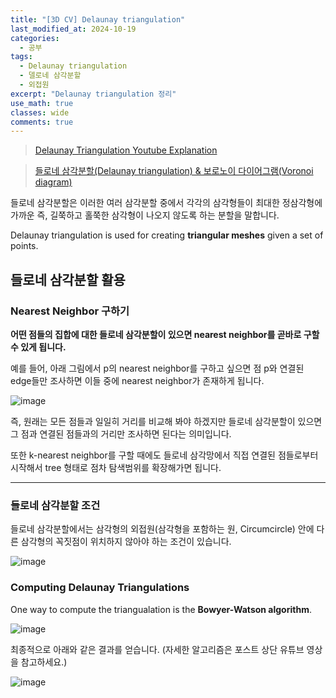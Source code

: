 ```yaml
---
title: "[3D CV] Delaunay triangulation"
last_modified_at: 2024-10-19
categories:
  - 공부
tags:
  - Delaunay triangulation
  - 델로네 삼각분할
  - 외접원
excerpt: "Delaunay triangulation 정리"
use_math: true
classes: wide
comments: true
---
```


> [Delaunay Triangulation Youtube Explanation](https://www.youtube.com/watch?v=GctAunEuHt4)

> [들로네 삼각분할(Delaunay triangulation) & 보로노이 다이어그램(Voronoi diagram)](https://darkpgmr.tistory.com/96)

들로네 삼각분할은 이러한 여러 삼각분할 중에서 각각의 삼각형들이 최대한 정삼각형에 가까운 즉, 길쭉하고 홀쭉한 삼각형이 나오지 않도록 하는 분할을 말합니다.

Delaunay triangulation is used for creating **triangular meshes** given a set of points.

## 들로네 삼각분할 활용

### Nearest Neighbor 구하기

**어떤 점들의 집합에 대한 들로네 삼각분할이 있으면 nearest neighbor를 곧바로 구할 수 있게 됩니다.** 

예를 들어, 아래 그림에서 p의 nearest neighbor를 구하고 싶으면 점 p와 연결된 edge들만 조사하면 이들 중에 nearest neighbor가 존재하게 됩니다.

![image](https://github.com/user-attachments/assets/67052cf8-3691-413e-98ca-bedbe340b2eb)

즉, 원래는 모든 점들과 일일히 거리를 비교해 봐야 하겠지만 들로네 삼각분할이 있으면 그 점과 연결된 점들과의 거리만 조사하면 된다는 의미입니다.

또한 k-nearest neighbor를 구할 때에도 들로네 삼각망에서 직접 연결된 점들로부터 시작해서 tree 형태로 점차 탐색범위를 확장해가면 됩니다.

-----------------------------------------------------------------------------------------

### 들로네 삼각분할 조건

들로네 삼각분할에서는 삼각형의 외접원(삼각형을 포함하는 원, Circumcircle) 안에 다른 삼각형의 꼭짓점이 위치하지 않아야 하는 조건이 있습니다.

![image](https://github.com/user-attachments/assets/40cc7513-2322-4fa2-b2f2-25599f650964)

### Computing Delaunay Triangulations

One way to compute the triangualation is the **Bowyer-Watson algorithm**.

![image](https://github.com/user-attachments/assets/cf9b481b-c883-43a5-979f-0b1d76ce1ad0)

최종적으로 아래와 같은 결과를 얻습니다. (자세한 알고리즘은 포스트 상단 유튜브 영상을 참고하세요.)

![image](https://github.com/user-attachments/assets/511deb7f-49b4-4ef7-8d8b-6bfe46891285)

